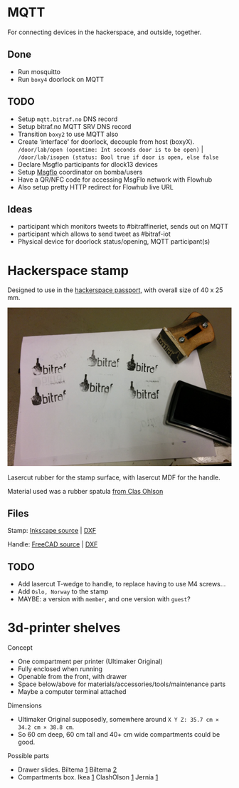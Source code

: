 
# MQTT

For connecting devices in the hackerspace, and outside, together.

## Done

* Run mosquitto
* Run `boxy4` doorlock on MQTT

## TODO

* Setup `mqtt.bitraf.no` DNS record
* Setup bitraf.no MQTT SRV DNS record
* Transition `boxy2` to use MQTT also
* Create 'interface' for doorlock, decouple from host (boxyX).
`/door/lab/open (opentime: Int seconds door is to be open)` | 
`/door/lab/isopen (status: Bool true if door is open, else false`
* Declare Msgflo participants for dlock13 devices
* Setup [Msgflo](http://msgflo.org) coordinator on bomba/users
* Have a QR/NFC code for accessing MsgFlo network with Flowhub
* Also setup pretty HTTP redirect for Flowhub live URL

## Ideas

* participant which monitors tweets to #bitraffineriet, sends out on MQTT
* participant which allows to send tweet as #bitraf-iot
* Physical device for doorlock status/opening, MQTT participant(s)

# Hackerspace stamp

Designed to use in the [hackerspace passport](https://www.noisebridge.net/wiki/passport), with overall size of 40 x 25 mm.

![Bitraf hackerspace stamp first usage](./img/stamp.jpg)

Lasercut rubber for the stamp surface, with lasercut MDF for the handle.

Material used was a rubber spatula [from Clas Ohlson](http://www.clasohlson.com/no/Cocraft-gummisparkel-/40-8392)

## Files

Stamp:
[Inkscape source](./bitraf-hackerpassport-fnn.svg) |
[DXF ](./bitraf-hackerpassport-fnn3.dxf)

Handle:
[FreeCAD source](./stamp-handle-laser.fcstd) |
[DXF](./export/stamp-handle-1.dxfs)

## TODO

* Add lasercut T-wedge to handle, to replace having to use M4 screws...
* Add `Oslo, Norway` to the stamp
* MAYBE: a version with `member`, and one version with `guest`?

# 3d-printer shelves

Concept

* One compartment per printer (Ultimaker Original)
* Fully enclosed when running
* Openable from the front, with drawer
* Space below/above for materials/accessories/tools/maintenance parts
* Maybe a computer terminal attached

Dimensions

* Ultimaker Original supposedly, somewhere around `X Y Z: 35.7 cm × 34.2 cm × 38.8 cm`.
* So 60 cm deep, 60 cm tall and 40+ cm wide compartments could be good.

Possible parts

* Drawer slides.
Biltema [1](http://www.biltema.no/no/Bygg/Hengsel/Ovrig/Ekspansjonsbeslag-2-stk-2000018627/)
Biltema [2](http://www.biltema.no/no/Bygg/Hengsel/Ovrig/Ekspansjonsbeslag-2-stk-2000018657/)
* Compartments box.
Ikea [1](http://www.ikea.com/no/no/catalog/products/30263660/)
ClashOlson [1](http://www.clasohlson.com/no/St%C3%A5lreol/Pr408943002)
Jernia [1](http://www.jernia.no/produkt/-/vis-produkt/fixit-hyllereol-metall-tre-180x90x40cm/58010253)
